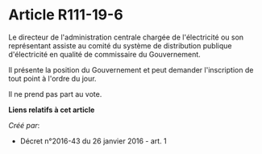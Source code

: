 # Article R111-19-6

Le directeur de l'administration centrale chargée de l'électricité ou son représentant assiste au comité du système de
distribution publique d'électricité en qualité de commissaire du Gouvernement. 

Il présente la position du Gouvernement et peut demander l'inscription de tout point à l'ordre du jour. 

Il ne prend pas part au vote.

**Liens relatifs à cet article**

_Créé par_:

  - Décret n°2016-43 du 26 janvier 2016 - art. 1
